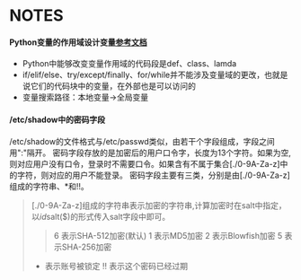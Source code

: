 NOTES
====


#### Python变量的作用域设计变量[参考文档](http://blog.csdn.net/lovingprince/article/details/6627555)
- Python中能够改变变量作用域的代码段是def、class、lamda
- if/elif/else、try/except/finally、for/while并不能涉及变量域的更改，也就是说它们的代码块中的变量，在外部也是可以访问的
- 变量搜索路径：本地变量->全局变量


#### /etc/shadow中的密码字段
/etc/shadow的文件格式与/etc/passwd类似，由若干个字段组成，字段之间用":"隔开。
密码字段存放的是加密后的用户口令字，长度为13个字符。如果为空,则对应用户没有口令，登录时不需要口令。如果含有不属于集合[./0-9A-Za-z]中的字符，则对应的用户不能登录。
密码字段主要有三类，分别是由[./0-9A-Za-z]组成的字符串、*和!!。
> [./0-9A-Za-z]组成的字符串表示加密的字符串,计算加密时在salt中指定，以$id$salt($)的形式传入salt字段中即可。
>> $6$ 表示SHA-512加密(默认)
>> $1$ 表示MD5加密
>> $2$ 表示Blowfish加密
>> $5$ 表示SHA-256加密
> * 表示账号被锁定
> !! 表示这个密码已经过期
